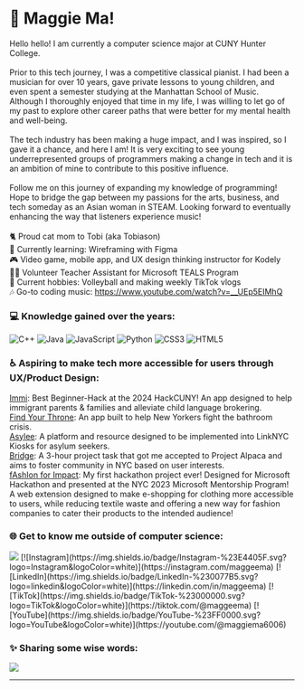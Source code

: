 <!--
**maggeema/maggeema** is a ✨ _special_ ✨ repository because its `README.md` (this file) appears on your GitHub profile.
-->
# 💫 Maggie Ma!
Hello hello! I am currently a computer science major at CUNY Hunter College. <br><br>Prior to this tech journey, I was a competitive classical pianist. I had been a musician for over 10 years, gave private lessons to young children, and even spent a semester studying at the Manhattan School of Music. Although I thoroughly enjoyed that time in my life, I was willing to let go of my past to explore other career paths that were better for my mental health and well-being. <br><br>The tech industry has been making a huge impact, and I was inspired, so I gave it a chance, and here I am! It is very exciting to see young underrepresented groups of programmers making a change in tech and it is an ambition of mine to contribute to this positive influence.<br><br>Follow me on this journey of expanding my knowledge of programming! Hope to bridge the gap between my passions for the arts, business, and tech someday as an Asian woman in STEAM. Looking forward to eventually enhancing the way that listeners experience music!<br><br>🐈 Proud cat mom to Tobi (aka Tobiason)<br>🌱 Currently learning: Wireframing with Figma<br>🎮 Video game, mobile app, and UX design thinking instructor for Kodely<br>👩‍🏫 Volunteer Teacher Assistant for Microsoft TEALS Program<br>🏐 Current hobbies: Volleyball and making weekly TikTok vlogs<br>🎶 Go-to coding music: https://www.youtube.com/watch?v=__UEp5EIMhQ<br>

### 💻 Knowledge gained over the years:
![C++](https://img.shields.io/badge/c++-%2300599C.svg?style=for-the-badge&logo=c%2B%2B&logoColor=white) ![Java](https://img.shields.io/badge/java-%23ED8B00.svg?style=for-the-badge&logo=java&logoColor=white) ![JavaScript](https://img.shields.io/badge/javascript-%23323330.svg?style=for-the-badge&logo=javascript&logoColor=%23F7DF1E) ![Python](https://img.shields.io/badge/python-3670A0?style=for-the-badge&logo=python&logoColor=ffdd54) ![CSS3](https://img.shields.io/badge/css3-%231572B6.svg?style=for-the-badge&logo=css3&logoColor=white) ![HTML5](https://img.shields.io/badge/html5-%23E34F26.svg?style=for-the-badge&logo=html5&logoColor=white)

### ♿ Aspiring to make tech more accessible for users through UX/Product Design:
<a href="https://devpost.com/software/immi-onkp0a">Immi</a>: Best Beginner-Hack at the 2024 HackCUNY! An app designed to help immigrant parents & families and alleviate child language brokering. 
<br><a href="https://www.canva.com/design/DAGHYXXCHBg/9ZMUiFEtTJII5Oc4hH_QuA/edit?">Find Your Throne</a>: An app built to help New Yorkers fight the bathroom crisis.
<br><a href="https://www.canva.com/design/DAF1xTuvDq0/uAi_92qYAd-H3duVEGwUUA/edit?utm_content=DAF1xTuvDq0&utm_campaign=designshare&utm_medium=link2&utm_source=sharebutton">Asylee</a>: A platform and resource designed to be implemented into LinkNYC Kiosks for asylum seekers.
<br><a href="https://www.canva.com/design/DAFpks4QvA8/s-fbuclWqOzlWSmdRBsDCQ/edit?utm_content=DAFpks4QvA8&utm_campaign=designshare&utm_medium=link2&utm_source=sharebutton">Bridge</a>: A 3-hour project task that got me accepted to Project Alpaca and aims to foster community in NYC based on user interests.
<br><a href="https://www.canva.com/design/DAFpv6cCQ8M/VU8tY6niMcOamR7b-skkVg/edit?utm_content=DAFpv6cCQ8M&utm_campaign=designshare&utm_medium=link2&utm_source=sharebutton">fAshIon for Impact</a>: My first hackathon project ever! Designed for Microsoft Hackathon and presented at the NYC 2023 Microsoft Mentorship Program! A web extension designed to make e-shopping for clothing more accessible to users, while reducing textile waste and offering a new way for fashion companies to cater their products to the intended audience!

### 🌐 Get to know me outside of computer science:
<img src="https://img.shields.io/badge/<handle>%20-%23E4405F.svg?&style=for-the-badge&logo=Instagram&logoColor=white"/>
[![Instagram](https://img.shields.io/badge/Instagram-%23E4405F.svg?logo=Instagram&logoColor=white)](https://instagram.com/maggeema) [![LinkedIn](https://img.shields.io/badge/LinkedIn-%230077B5.svg?logo=linkedin&logoColor=white)](https://linkedin.com/in/maggeema) [![TikTok](https://img.shields.io/badge/TikTok-%23000000.svg?logo=TikTok&logoColor=white)](https://tiktok.com/@maggeema) [![YouTube](https://img.shields.io/badge/YouTube-%23FF0000.svg?logo=YouTube&logoColor=white)](https://youtube.com/@maggiema6006) 

### ✨ Sharing some wise words:
![](https://quotes-github-readme.vercel.app/api?type=horizontal&theme=light)

---

